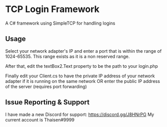# TCP Login Framework
A C# framework using SimpleTCP for handling logins 

## Usage
Select your network adapter's IP and enter a port that is within the range of 1024-65535. This range exists as it is a non reserved range.

After that, edit the textBox2.Text property to be the path to your login.php

Finally edit your Client.cs to have the private IP address of your network adapter if it is running on the same network OR enter the public IP address of the server (requires port forwarding)

## Issue Reporting & Support
I have made a new Discord for support: https://discord.gg/J8HNrPG
My current account is Thaisen#9999
